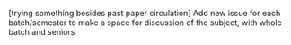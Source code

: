 [trying something besides past paper circulation]
Add new issue for each batch/semester to make a space for discussion of the subject, with whole batch and seniors
